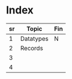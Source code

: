 # Index
| sr  | Topic     | Fin |
| --- | --------- | --- |
| 1   | Datatypes | N   |
| 2   | Records   |     |
| 3   |         |     |
| 4   |           |     |
